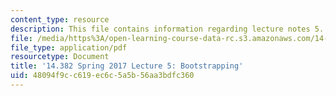 ```yaml
---
content_type: resource
description: This file contains information regarding lecture notes 5.
file: /media/https%3A/open-learning-course-data-rc.s3.amazonaws.com/14-382-econometrics-spring-2017/48094f9cc619ec6c5a5b56aa3bdfc360_MIT14_382S17_lec5.pdf
file_type: application/pdf
resourcetype: Document
title: '14.382 Spring 2017 Lecture 5: Bootstrapping'
uid: 48094f9c-c619-ec6c-5a5b-56aa3bdfc360
---
```

